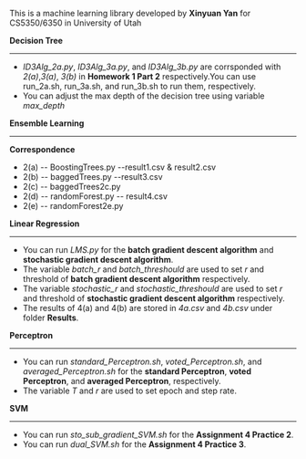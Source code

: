 
This is a machine learning library developed by **Xinyuan Yan** for CS5350/6350 in University of Utah

**Decision Tree**
***
* *ID3Alg_2a.py*, *ID3Alg_3a.py*, and *ID3Alg_3b.py* are corrsponded with *2(a)*,*3(a)*, *3(b)* in **Homework 1 Part 2** respectively.You can use run_2a.sh, run_3a.sh, and run_3b.sh to run them, respectively.
* You can adjust the max depth of the decision tree using variable *max_depth*

**Ensemble Learning**
***
**Correspondence**

* 2(a) -- BoostingTrees.py --result1.csv & result2.csv
* 2(b) -- baggedTrees.py --result3.csv
* 2(c) -- baggedTrees2c.py 
* 2(d) -- randomForest.py -- result4.csv
* 2(e) -- randomForest2e.py


**Linear Regression**
***
* You can run *LMS.py* for the **batch gradient descent algorithm** and **stochastic gradient descent algorithm**. 
* The variable *batch_r* and *batch_threshould* are used to set *r* and threshold of **batch gradient descent algorithm** respectively.
* The variable *stochastic_r* and *stochastic_threshould* are used to set *r* and threshold of **stochastic gradient descent algorithm** respectively.
* The results of 4(a) and 4(b) are stored in *4a.csv* and *4b.csv* under folder **Results**.


**Perceptron**
***
* You can run *standard_Perceptron.sh*, *voted_Perceptron.sh*, and *averaged_Perceptron.sh* for the **standard Perceptron**, **voted Perceptron**, and **averaged Perceptron**, respectively.
* The variable *T* and *r* are used to set epoch and step rate.


**SVM**
***

* You can run *sto_sub_gradient_SVM.sh* for the **Assignment 4 Practice 2**. 
* You can run *dual_SVM.sh* for the **Assignment 4 Practice 3**.




